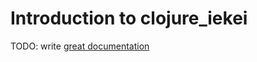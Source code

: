 # Introduction to clojure_iekei

TODO: write [great documentation](http://jacobian.org/writing/what-to-write/)
